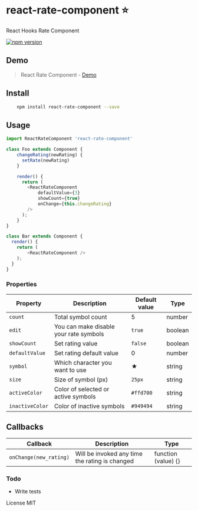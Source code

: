 # react-rate-component :star:
React Hooks Rate Component

[![npm version](https://badge.fury.io/js/react-rate-component.svg)](https://www.npmjs.com/package/react-rate-component/)

## Demo
> React Rate Component - [Demo](https://ebrugulec.com/react-rate-component)

## Install

```bash
    npm install react-rate-component --save
```

## Usage
```javascript
import ReactRateComponent 'react-rate-component'

class Foo extends Component {
    changeRating(newRating) {
      setRate(newRating)
    }

    render() {
      return (
        <ReactRateComponent
            defaultValue={3}
            showCount={true}
            onChange={this.changeRating}
        />
      );
    }
}

class Bar extends Component {
  render() {
    return (
        <ReactRateComponent />
    );
  }
}
```
### Properties

| Property | Description | Default value | Type |
| -------- | ----------- | ------------- | ---- |
| `count`  | Total symbol count  | 5 | number |
| `edit` | You can make disable your rate symbols | `true` | boolean |
| `showCount`  | Set rating value  | `false` | boolean |
| `defaultValue`  | Set rating default value  | 0 | number |
| `symbol` | Which character you want to use | ★ | string |
| `size` | Size of symbol (px) | `25px` | string |
| `activeColor` | Color of selected or active symbols | `#ffd700` | string |
| `inactiveColor` | Color of inactive symbols | `#949494` | string |

## Callbacks

| Callback | Description | Type |
| -------- | ----------- | ------------- |
| `onChange(new_rating)` | Will be invoked any time the rating is changed | function (value) {} |

### Todo
* Write tests

License
MIT